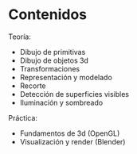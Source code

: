# Contenidos
Teoría:
- Dibujo de primitivas
- Dibujo de objetos 3d
- Transformaciones
- Representación y modelado
- Recorte
- Detección de superficies visibles
- Iluminación y sombreado

Práctica:
* Fundamentos de 3d (OpenGL)
* Visualización y render (Blender)